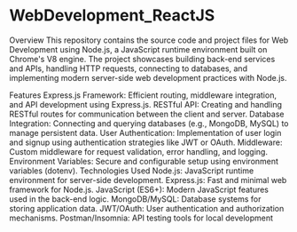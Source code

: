 # WebDevelopment_ReactJS
Overview
This repository contains the source code and project files for Web Development using Node.js, a JavaScript runtime environment built on Chrome's V8 engine. The project showcases building back-end services and APIs, handling HTTP requests, connecting to databases, and implementing modern server-side web development practices with Node.js.

Features
Express.js Framework: Efficient routing, middleware integration, and API development using Express.js.
RESTful API: Creating and handling RESTful routes for communication between the client and server.
Database Integration: Connecting and querying databases (e.g., MongoDB, MySQL) to manage persistent data.
User Authentication: Implementation of user login and signup using authentication strategies like JWT or OAuth.
Middleware: Custom middleware for request validation, error handling, and logging.
Environment Variables: Secure and configurable setup using environment variables (dotenv).
Technologies Used
Node.js: JavaScript runtime environment for server-side development.
Express.js: Fast and minimal web framework for Node.js.
JavaScript (ES6+): Modern JavaScript features used in the back-end logic.
MongoDB/MySQL: Database systems for storing application data.
JWT/OAuth: User authentication and authorization mechanisms.
Postman/Insomnia: API testing tools for local development
